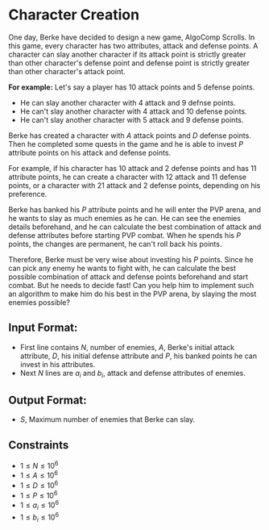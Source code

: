 # Character Creation

One day, Berke have decided to design a new game, AlgoComp Scrolls. In this game, every character has two attributes, attack and defense points. A character can slay another character if its attack point is strictly greater than other character's defense point and defense point is strictly greater than other character's attack point.

**For example:**
Let's say a player has 10 attack points and 5 defense points.

- He can slay another character with 4 attack and 9 defnse points.
- He can't slay another character with 4 attack and 10 defense points.
- He can't slay another character with 5 attack and 9 defense points.

Berke has created a character with $A$ attack points and $D$ defense points. Then he completed some quests in the game and he is able to invest $P$ attribute points on his attack and defense points.

For example, if his character has 10 attack and 2 defense points and has 11 attribute points, he can create a character with 12 attack and 11 defense points, or a character with 21 attack and 2 defense points, depending on his preference.

Berke has banked his $P$ attribute points and he will enter the PVP arena, and he wants to slay as much enemies as he can. He can see the enemies details beforehand, and he can calculate the best combination of attack and defense attributes before starting PVP combat. When he spends his $P$ points, the changes are permanent, he can't roll back his points.

Therefore, Berke must be very wise about investing his $P$ points. Since he can pick any enemy he wants to fight with, he can calculate the best possible combination of attack and defense points beforehand and start combat. But he needs to decide fast! Can you help him to implement such an algorithm to make him do his best in the PVP arena, by slaying the most enemies possible?

## Input Format:

- First line contains $N$, number of enemies, $A$, Berke's initial attack attribute, $D$, his initial defense attribute and $P$, his banked points he can invest in his attributes.
- Next $N$ lines are $a_i$ and $b_i$, attack and defense attributes of enemies.

## Output Format:

- $S$, Maximum number of enemies that Berke can slay. 

## Constraints

- $1 \leq N \leq 10^6$
- $1 \leq A \leq 10^6$
- $1 \leq D \leq 10^6$
- $1 \leq P \leq 10^6$
- $1 \leq a_i \leq 10^6$
- $1 \leq b_i \leq 10^6$
